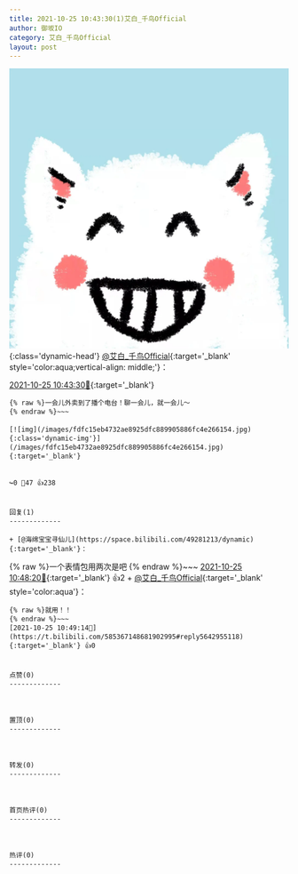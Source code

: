 ```yaml
---
title: 2021-10-25 10:43:30(1)艾白_千鸟Official
author: 御坂IO
category: 艾白_千鸟Official
layout: post
---
```


![img](/images/9ae8b9445fd0665cc014d9080156a45271be73c6.jpg){:class='dynamic-head'}
[@艾白_千鸟Official](https://space.bilibili.com/334537711/dynamic){:target='_blank' style='color:aqua;vertical-align: middle;'}：

[2021-10-25 10:43:30🔗](https://t.bilibili.com/585367148681902995){:target='_blank'}

~~~
{% raw %}一会儿外卖到了播个电台！聊一会儿，就一会儿～
{% endraw %}~~~

[![img](/images/fdfc15eb4732ae8925dfc889905886fc4e266154.jpg){:class='dynamic-img'}](/images/fdfc15eb4732ae8925dfc889905886fc4e266154.jpg){:target='_blank'}


↪️0 💬47 👍238


回复(1)
-------------

+ [@海绵宝宝寻仙儿](https://space.bilibili.com/49281213/dynamic){:target='_blank'}：
~~~
{% raw %}一个表情包用两次是吧
{% endraw %}~~~
[2021-10-25 10:48:20🔗](https://t.bilibili.com/585367148681902995#reply5642951134){:target='_blank'} 👍2
    + [@艾白_千鸟Official](https://space.bilibili.com/334537711/dynamic){:target='_blank' style='color:aqua'}：
~~~
{% raw %}就用！！
{% endraw %}~~~
[2021-10-25 10:49:14🔗](https://t.bilibili.com/585367148681902995#reply5642955118){:target='_blank'} 👍0


点赞(0)
-------------



置顶(0)
-------------



转发(0)
-------------



首页热评(0)
-------------



热评(0)
-------------



